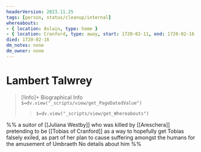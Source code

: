 ```yaml
---
headerVersion: 2023.11.25
tags: [person, status/cleanup/internal]
whereabouts:
- { location: Aslain, type: home }
- { location: Cranford, type: away, start: 1720-02-11, end: 1720-02-16 }
died: 1720-02-16
dm_notes: none
dm_owner: none
---
```

# Lambert Talwrey
>[!info]+ Biographical Info  
> `$=dv.view("_scripts/view/get_PageDatedValue")`  
>> `$=dv.view("_scripts/view/get_Whereabouts")`

%% a suitor of [[Juliana Westby]] who was killed by [[Areschera]] pretending to be [[Tobias of Cranford]] as a way to hopefully get Tobias falsely exiled, as part of her plan to cause suffering amongst the humans for the amusement of Umbraeth 
No details about him
%%
